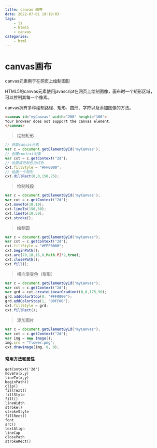 ```yaml
---
title: canvas 画布
date: 2022-07-01 19:19:03
tags:
    - js
    - html5
    - canvas
categories:
    - html
---
```


# canvas画布
canvas元素用于在网页上绘制图形

HTML5的canvas元素使用javascript在网页上绘制图像，画布时一个矩形区域，可以控制其每一个像素。

canvas拥有多种绘制路径、矩形、圆形、字符以及添加图像的方法。

```html
<canvas id="myCanvas" width="200" height="100">
Your browser does not support the canvas element.
</canvas>
```
> 绘制矩形

```javascript
// 获取canvas元素
var c = document.getElementById('myCanvas');
// 创建context对象
var cxt = c.getContext("2d");
// 设置填充颜色为红色
cxt.fillStyle = "#FF0000";
// 绘画一个矩形
cxt.dillRect(0,0,150,75);
```

> 绘制线段

```javascript
var c = document.getElementById('myCanvas');
var cxt = c.getContext("2d");
cxt.moveTo(10,10);
cxt.lineTo(150,50);
cxt.lineTo(10,50);
cxt.stroke();
```

> 绘制圆

```javascript
var c = document.getElementById("myCanvas");
var cxt = c.getContext("2d");
cxt.fillStyle = "#FFF0000";
cxt.beginPath();
cxt.arc(70,18,15,0,Math.PI*2,true);
cxt.closePath();
cxt.fill();
```

> 横向渐变色（矩形）

```javascript
var c = document.getElementById("myCanvas");
var cxt = c.getContext("2d");
var grd = cxt.createLinearGradient(0,0,175,50);
grd.addColorStop(0, "#FF0000");
grd.addColorStop(1, "00FF00");
cxt.fillStyle = grd;
cxt.fillRect();
```

> 添加图片

```javascript
var c = document.getElementById("myCanvas");
var cxt = c.getContext("2d");
var img = new Image();
img.src = "flower.png";
cxt.drawImage(img, 0, 0);
```
#### 常用方法和属性
    getContext('2d')
    moveTo(x,y)
    lineTo(x,y)
    beginPath()
    clip()
    fillText()
    fillStyle
    fill()
    lineWidth
    stroke()
    strokeStyle
    fillRect()
    font
    src()
    textAlign
    lineCap
    closePath
    strokeRect()

